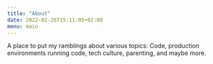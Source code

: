 ```yaml
---
title: "About"
date: 2022-02-26T15:11:05+02:00
menu: main
---
```


A place to put my ramblings about various topics: Code, production environments running code, tech culture, parenting, and maybe more.
